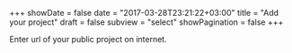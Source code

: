 +++
showDate = false
date = "2017-03-28T23:21:22+03:00"
title = "Add your project"
draft = false
subview = "select"
showPagination = false
+++

Enter url of your public project on internet.

